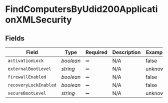 # FindComputersByUdid200ApplicationXMLSecurity


## Fields

| Field                 | Type                  | Required              | Description           | Example               |
| --------------------- | --------------------- | --------------------- | --------------------- | --------------------- |
| `activationLock`      | *boolean*             | :heavy_minus_sign:    | N/A                   | false                 |
| `externalBootLevel`   | *string*              | :heavy_minus_sign:    | N/A                   | unknown               |
| `firewallEnabled`     | *boolean*             | :heavy_minus_sign:    | N/A                   | false                 |
| `recoveryLockEnabled` | *boolean*             | :heavy_minus_sign:    | N/A                   | false                 |
| `secureBootLevel`     | *string*              | :heavy_minus_sign:    | N/A                   | unknown               |